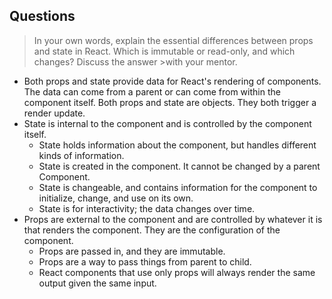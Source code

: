 ## Questions
>In your own words, explain the essential differences between props and state in React. Which is immutable or read-only, and which changes? Discuss the answer >with your mentor.

* Both props and state provide data for React's rendering of components. The data can come from a parent or can come from within the component itself. Both props and state are objects. They both trigger a render update.
* State is internal to the component and is controlled by the component itself.
  * State holds information about the component, but handles different kinds of information.
  * State is created in the component. It cannot be changed by a parent Component.
  * State is changeable, and contains information for the component to initialize, change, and use on its own.
  * State is for interactivity; the data changes over time.
* Props are external to the component and are controlled by whatever it is that renders the component. They are the configuration of the component.
  * Props are passed in, and they are immutable.
  * Props are a way to pass things from parent to child.
  * React components that use only props will always render the same output given the same input.
